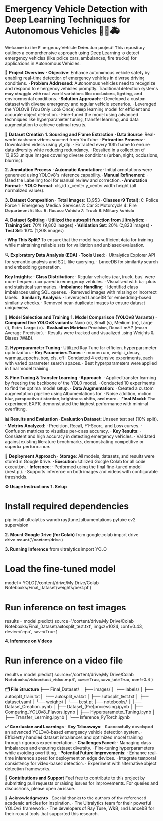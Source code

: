# Emergency Vehicle Detection with Deep Learning Techniques for Autonomous Vehicles 🚗🚒🚑

Welcome to the Emergency Vehicle Detection project! This repository outlines a comprehensive approach using Deep Learning to detect emergency vehicles (like police cars, ambulances, fire trucks) for applications in Autonomous Vehicles.

**📖 Project Overview**
**· Objective**: Enhance autonomous vehicle safety by enabling real-time detection of emergency vehicles in diverse driving conditions.
**· Problem Addressed**: Autonomous vehicles need to recognize and respond to emergency vehicles promptly. Traditional detection systems may struggle with real-world variations like occlusions, lighting, and environmental conditions.
**· Solution Approach**:
    · Developed a custom dataset with diverse emergency and regular vehicle scenarios.
    · Leveraged the YOLOv8 (You Only Look Once) deep learning model for efficient and accurate object detection.
    · Fine-tuned the model using advanced techniques like hyperparameter tuning, transfer learning, and data augmentation to achieve optimal results.

**📂 Dataset Creation**
**1. Sourcing and Frame Extraction**
**· Data Source**: Real-world dashcam videos sourced from YouTube.
**· Extraction Process**:
    · Downloaded videos using yt_dlp.
    · Extracted every 10th frame to ensure data diversity while reducing redundancy.
    · Resulted in a collection of 13,953 unique images covering diverse conditions (urban, night, occlusions, blurring).

**2. Annotation Process**
**· Automatic Annotation**:
    · Initial annotations were generated using YOLOv8's inference capability.
**·Manual Refinement**:
    · Used the LabelImg tool for manual review and correction.
**· Annotation Format**:
    **· YOLO Format**: cls_id x_center y_center width height (all normalized values).

**3. Dataset Composition**
**· Total Images**: 13,953
**· Classes (9 Total)**:
    0: Police Force
    1: Emergency Medical Services
    2: Car
    3: Motorcycle
    4: Fire Department
    5: Bus
    6: Rescue Vehicle
    7: Truck
    8: Military Vehicle

**4. Dataset Splitting**
**· Utilized the autosplit function from Ultralytics**:
    **· Training Set**: 70% (9,802 images)
    **· Validation Set**: 20% (2,823 images)
    **· Test Set**: 10% (1,308 images)

**· Why This Split?**
To ensure that the model has sufficient data for training while maintaining reliable sets for validation and unbiased evaluation.

🔍 **Exploratory Data Analysis (EDA)**
**· Tools Used**:
    · Ultralytics Explorer API for semantic analysis and SQL-like querying.
    · LanceDB for similarity search and embedding generation.

**Key Insights**:
**· Class Distribution**:
    · Regular vehicles (car, truck, bus) were more frequent compared to emergency vehicles.
    · Visualized with bar plots and statistical summaries.
**· Imbalance Handling**:
    · Identified class imbalances using SQL queries.
    · Removed images with missing or incorrect labels.
**· Similarity Analysis**:
    · Leveraged LanceDB for embedding-based similarity checks.
    · Removed near-duplicate images to ensure dataset uniqueness.

**🧠 Model Selection and Training**
**1. Model Comparison (YOLOv8 Variants)**
**· Compared five YOLOv8 variants**: Nano (n), Small (s), Medium (m), Large (l), Extra-Large (xl).
**·Evaluation Metrics**: Precision, Recall, mAP (mean Average Precision).
· Results were tracked and visualized using Weights & Biases (W&B).

**2. Hyperparameter Tuning**
· Utilized Ray Tune for efficient hyperparameter optimization.
**· Key Parameters Tuned**:
· momentum, weight_decay, warmup_epochs, box, cls, dfl
· Conducted 4 extensive experiments, each with varied parameter search spaces.
· Best hyperparameters were applied in final model training.

**3. Fine-Tuning & Transfer Learning**
**· Approach**:
    · Applied transfer learning by freezing the backbone of the YOLO model.
    · Conducted 10 experiments to find the optimal model setup.
**· Data Augmentation**:
    · Created a custom augmentation pipeline using Albumentations for:
    · Noise addition, motion blur, perspective distortion, brightness shifts, and more.
**· Final Model**: The experiment EXP10 demonstrated the highest performance with minimal overfitting.

**📊 Results and Evaluation**
**· Evaluation Dataset**: Unseen test set (10% split).
**· Metrics Analyzed**:
    · Precision, Recall, F1-Score, and Loss curves.
    · Confusion matrices to visualize per-class accuracy.
**· Key Results**:
    · Consistent and high accuracy in detecting emergency vehicles.
    · Validated against existing literature benchmarks, demonstrating competitive or superior performance.

**🚀 Deployment Approach**
**· Storage**: All models, datasets, and results were stored in Google Drive.
**· Execution**: Utilized Google Colab for all code execution.
**· Inference**:
    · Performed using the final fine-tuned model (best.pt).
    · Supports inference on both images and videos with configurable thresholds.

**⚙️ Usage Instructions**
**1. Setup**
# Install required dependencies
pip install ultralytics wandb ray[tune] albumentations pytube cv2 supervision

**2. Mount Google Drive (for Colab)**
from google.colab import drive
drive.mount('/content/drive')

**3. Running Inference**
from ultralytics import YOLO

# Load the fine-tuned model
model = YOLO('/content/drive/My Drive/Colab Notebooks/Final_Dataset/weights/best.pt')

# Run inference on test images
results = model.predict(
    source='/content/drive/My Drive/Colab Notebooks/Final_Dataset/autosplit_test.txt',
    imgsz=1024,
    conf=0.43,
    device='cpu',
    save=True
)

**4. Inference on Videos**
# Run inference on a video file
results = model.predict(
    source='/content/drive/My Drive/Colab Notebooks/videos/test_video.mp4',
    save=True,
    save_txt=True,
    conf=0.4
)

**🗂️ File Structure**
├── Final_Dataset/
│   ├── images/
│   ├── labels/
│   ├── autosplit_train.txt
│   ├── autosplit_val.txt
│   ├── autosplit_test.txt
│   ├── dataset.yaml
│   └── weights/
│       └── best.pt
├── notebooks/
│   ├── Dataset_Creation.ipynb
│   ├── Dataset_(Pre)processing.ipynb
│   ├── Comparing_YOLOv8_Flavors.ipynb
│   ├── Hyperparameter_Tuning.ipynb
│   ├── Transfer_Learning.ipynb
│   └── Inference_PyTorch.ipynb

**✅ Conclusion and Learnings**
**· Key Takeaways**:
    · Successfully developed an advanced YOLOv8-based emergency vehicle detection system.
    · Efficiently handled dataset imbalances and optimized model training through rigorous experimentation.
**· Challenges Faced**:
    · Managing class imbalances and ensuring dataset diversity.
    · Fine-tuning hyperparameters while avoiding overfitting.
**· Potential Future Improvements**:
    · Enhance real-time inference speed for deployment on edge devices.
    · Integrate temporal consistency for video-based detection.
    · Experiment with alternative object detection frameworks.

**🤝 Contributions and Support**
Feel free to contribute to this project by submitting pull requests or raising issues for improvements. For queries and discussions, please open an issue.

**🏁 Acknowledgments**
· Special thanks to the authors of the referenced academic articles for inspiration.
· The Ultralytics team for their powerful YOLOv8 framework.
· The developers of Ray Tune, W&B, and LanceDB for their robust tools that supported this research.
